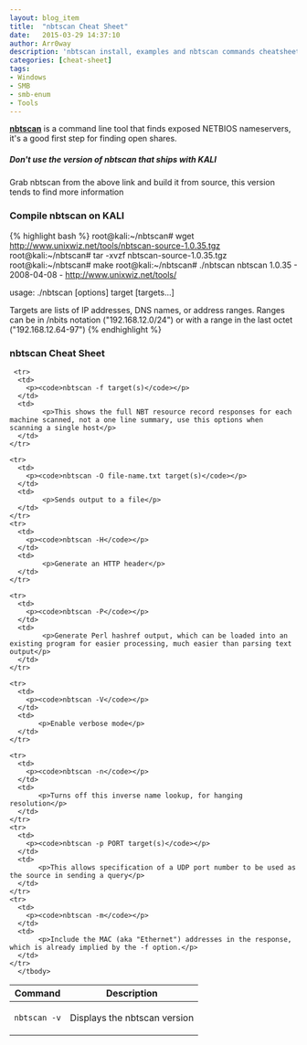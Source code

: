 ```yaml
---
layout: blog_item
title:  "nbtscan Cheat Sheet"
date:   2015-03-29 14:37:10
author: Arr0way
description: 'nbtscan install, examples and nbtscan commands cheatsheet'
categories: [cheat-sheet]
tags:
- Windows
- SMB
- smb-enum
- Tools
---
```


**[nbtscan](http://www.unixwiz.net/tools/nbtscan.html)** is a command line tool that finds exposed NETBIOS nameservers, it's a good first step for finding open shares.

<div class="note tip">
  <h5>Don't use the version of nbtscan that ships with KALI</h5>
  <p>Grab nbtscan from the above link and build it from source, this version tends to find more information</p>
</div>

### Compile nbtscan on KALI

{% highlight bash %}
root@kali:~/nbtscan# wget http://www.unixwiz.net/tools/nbtscan-source-1.0.35.tgz
root@kali:~/nbtscan# tar -xvzf nbtscan-source-1.0.35.tgz
root@kali:~/nbtscan# make
root@kali:~/nbtscan# ./nbtscan
nbtscan 1.0.35 - 2008-04-08 - http://www.unixwiz.net/tools/

usage: ./nbtscan [options] target [targets...]

   Targets are lists of IP addresses, DNS names, or address
   ranges. Ranges can be in /nbits notation ("192.168.12.0/24")
   or with a range in the last octet ("192.168.12.64-97")
{% endhighlight %}

### nbtscan Cheat Sheet

<div class="mobile-side-scroller">
<table>
  <thead>
    <tr>
      <th>Command</th>
      <th>Description</th>
    </tr>
  </thead>
      <tbody>
      <tr>
      <td>
        <p><code>nbtscan -v</code></p>
      </td>
      <td>
            <p>Displays the nbtscan version</p>
      </td>
    </tr>

     <tr>
      <td>
        <p><code>nbtscan -f target(s)</code></p>
      </td>
      <td>
            <p>This shows the full NBT resource record responses for each machine scanned, not a one line summary, use this options when scanning a single host</p>
      </td>
    </tr>

    <tr>
      <td>
        <p><code>nbtscan -O file-name.txt target(s)</code></p>
      </td>
      <td>
            <p>Sends output to a file</p>
      </td>
    </tr>
    <tr>
      <td>
        <p><code>nbtscan -H</code></p>
      </td>
      <td>
            <p>Generate an HTTP header</p>
      </td>
    </tr>

    <tr>
      <td>
        <p><code>nbtscan -P</code></p>
      </td>
      <td>
            <p>Generate Perl hashref output, which can be loaded into an existing program for easier processing, much easier than parsing text output</p>
      </td>
    </tr>

    <tr>
      <td>
        <p><code>nbtscan -V</code></p>
      </td>
      <td>
           <p>Enable verbose mode</p>
      </td>
    </tr>

    <tr>
      <td>
        <p><code>nbtscan -n</code></p>
      </td>
      <td>
           <p>Turns off this inverse name lookup, for hanging resolution</p>
      </td>
    </tr>
    <tr>
      <td>
        <p><code>nbtscan -p PORT target(s)</code></p>
      </td>
      <td>
           <p>This allows specification of a UDP port number to be used as the source in sending a query</p>
      </td>
    </tr>
    <tr>
      <td>
        <p><code>nbtscan -m</code></p>
      </td>
      <td>
           <p>Include the MAC (aka "Ethernet") addresses in the response, which is already implied by the -f option.</p>
      </td>
    </tr>
      </tbody>
</table>
</div>
